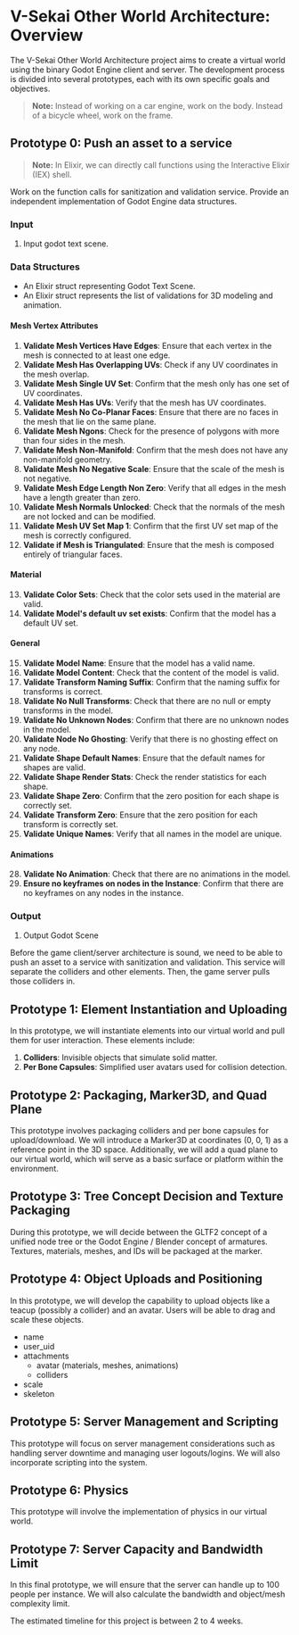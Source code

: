# V-Sekai Other World Architecture: Overview

The V-Sekai Other World Architecture project aims to create a virtual world using the binary Godot Engine client and server. The development process is divided into several prototypes, each with its own specific goals and objectives.

> **Note:** Instead of working on a car engine, work on the body. Instead of a bicycle wheel, work on the frame.

## Prototype 0: Push an asset to a service

> **Note:** In Elixir, we can directly call functions using the Interactive Elixir (IEX) shell.

Work on the function calls for sanitization and validation service. Provide an independent implementation of Godot Engine data structures.

### Input

1. Input godot text scene.

### Data Structures

- An Elixir struct representing Godot Text Scene.
- An Elixir struct represents the list of validations for 3D modeling and animation.

#### Mesh Vertex Attributes

1. **Validate Mesh Vertices Have Edges**: Ensure that each vertex in the mesh is connected to at least one edge.
2. **Validate Mesh Has Overlapping UVs**: Check if any UV coordinates in the mesh overlap.
3. **Validate Mesh Single UV Set**: Confirm that the mesh only has one set of UV coordinates.
4. **Validate Mesh Has UVs**: Verify that the mesh has UV coordinates.
5. **Validate Mesh No Co-Planar Faces**: Ensure that there are no faces in the mesh that lie on the same plane.
6. **Validate Mesh Ngons**: Check for the presence of polygons with more than four sides in the mesh.
7. **Validate Mesh Non-Manifold**: Confirm that the mesh does not have any non-manifold geometry.
8. **Validate Mesh No Negative Scale**: Ensure that the scale of the mesh is not negative.
9. **Validate Mesh Edge Length Non Zero**: Verify that all edges in the mesh have a length greater than zero.
10. **Validate Mesh Normals Unlocked**: Check that the normals of the mesh are not locked and can be modified.
11. **Validate Mesh UV Set Map 1**: Confirm that the first UV set map of the mesh is correctly configured.
12. **Validate if Mesh is Triangulated**: Ensure that the mesh is composed entirely of triangular faces.

#### Material

13. **Validate Color Sets**: Check that the color sets used in the material are valid.
14. **Validate Model's default uv set exists**: Confirm that the model has a default UV set.

#### General

15. **Validate Model Name**: Ensure that the model has a valid name.
16. **Validate Model Content**: Check that the content of the model is valid.
17. **Validate Transform Naming Suffix**: Confirm that the naming suffix for transforms is correct.
18. **Validate No Null Transforms**: Check that there are no null or empty transforms in the model.
19. **Validate No Unknown Nodes**: Confirm that there are no unknown nodes in the model.
20. **Validate Node No Ghosting**: Verify that there is no ghosting effect on any node.
21. **Validate Shape Default Names**: Ensure that the default names for shapes are valid.
22. **Validate Shape Render Stats**: Check the render statistics for each shape.
23. **Validate Shape Zero**: Confirm that the zero position for each shape is correctly set.
24. **Validate Transform Zero**: Ensure that the zero position for each transform is correctly set.
25. **Validate Unique Names**: Verify that all names in the model are unique.

#### Animations

28. **Validate No Animation**: Check that there are no animations in the model.
29. **Ensure no keyframes on nodes in the Instance**: Confirm that there are no keyframes on any nodes in the instance.

### Output

1. Output Godot Scene

Before the game client/server architecture is sound, we need to be able to push an asset to a service with sanitization and validation. This service will separate the colliders and other elements. Then, the game server pulls those colliders in.

## Prototype 1: Element Instantiation and Uploading

In this prototype, we will instantiate elements into our virtual world and pull them for user interaction. These elements include:

1. **Colliders**: Invisible objects that simulate solid matter.
2. **Per Bone Capsules**: Simplified user avatars used for collision detection.

## Prototype 2: Packaging, Marker3D, and Quad Plane

This prototype involves packaging colliders and per bone capsules for upload/download. We will introduce a Marker3D at coordinates (0, 0, 1) as a reference point in the 3D space. Additionally, we will add a quad plane to our virtual world, which will serve as a basic surface or platform within the environment.

## Prototype 3: Tree Concept Decision and Texture Packaging

During this prototype, we will decide between the GLTF2 concept of a unified node tree or the Godot Engine / Blender concept of armatures. Textures, materials, meshes, and IDs will be packaged at the marker.

## Prototype 4: Object Uploads and Positioning

In this prototype, we will develop the capability to upload objects like a teacup (possibly a collider) and an avatar. Users will be able to drag and scale these objects.

- name
- user_uid
- attachments
  - avatar (materials, meshes, animations)
  - colliders
- scale
- skeleton

## Prototype 5: Server Management and Scripting

This prototype will focus on server management considerations such as handling server downtime and managing user logouts/logins. We will also incorporate scripting into the system.

## Prototype 6: Physics

This prototype will involve the implementation of physics in our virtual world.

## Prototype 7: Server Capacity and Bandwidth Limit

In this final prototype, we will ensure that the server can handle up to 100 people per instance. We will also calculate the bandwidth and object/mesh complexity limit.

The estimated timeline for this project is between 2 to 4 weeks.
